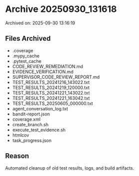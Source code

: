 # Archive 20250930_131618

Archived on: 2025-09-30 13:16:19

## Files Archived

- .coverage
- .mypy_cache
- .pytest_cache
- CODE_REVIEW_REMEDIATION.md
- EVIDENCE_VERIFICATION.md
- SUPERVISOR_CODE_REVIEW_REPORT.md
- TEST_RESULTS_20241216_143022.txt
- TEST_RESULTS_20241219_120000.txt
- TEST_RESULTS_20241221_143022.txt
- TEST_RESULTS_20241221_163042.txt
- TEST_RESULTS_20250605_000000.txt
- agent_conversation_log.txt
- bandit-report.json
- coverage.xml
- create_branch.sh
- execute_test_evidence.sh
- htmlcov
- task_progress.json

## Reason

Automated cleanup of old test results, logs, and build artifacts.

